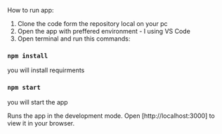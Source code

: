 How to run app:

1. Clone the code form the repository local on your pc
2. Open the app with preffered environment - I using VS Code
3. Open terminal and run this commands: 

### `npm install`

 you will install requirments

### `npm start`

 you will start the app

Runs the app in the development mode.
Open [http://localhost:3000] to view it in your browser.
